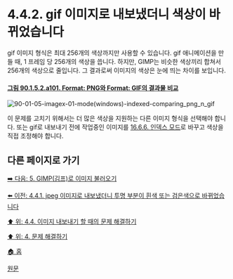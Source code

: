 # 4.4.2. gif 이미지로 내보냈더니 색상이 바뀌었습니다

gif 이미지 형식은 최대 256개의 색상까지만 사용할 수 있습니다. gif 애니메이션을 만들 때, 1 프레임 당 256개의 색상을 씁니다. 하지만, GIMP는 비슷한 색상끼리 합쳐서 256개의 색상으로 줄입니다. 그 결과로써 이미지의 색상은 눈에 띄는 차이를 보입니다.

<a id="90-01-05-02-a101"></a>

#### [그림 90.1.5.2.a101. Format: PNG와 Format: GIF의 결과물 비교](./90-01-05-02-00-mode.md#90-01-05-02-a101)
![90-01-05-imagex-01-mode(windows)-indexed-comparing_png_n_gif](https://github.com/wonder13662/gimp/assets/15767104/a1224063-b554-4861-8502-eccc67dd703d)

이 문제를 고치기 위해서는 더 많은 색상을 지원하는 다른 이미지 형식을 선택해야 합니다. 또는 gif로 내보내기 전에 작업중인 이미지를 [16.6.6. 인덱스 모드](./16-06-06-indexed-mode.md)로 바꾸고 색상을 직접 조정해야 합니다.

## 다른 페이지로 가기

[➡️ 다음: 5. GIMP(김프)로 이미지 불러오기](./05-00-getting-images-into-gimp.md)

[⬅️ 이전: 4.4.1. jpeg 이미지로 내보냈더니 투명 부분이 흰색 또는 검은색으로 바뀌었습니다](./04-04-01-i-am-exporting-to-a-jpeg-image-and-my-transparent-area-turned-white-or-black.md)

[⬆️ 위: 4.4. 이미지 내보내기 할 때의 문제 해결하기](./04-04-00-how-to-fix-problems-exporting-images.md)

[⬆️ 위: 4. 문제 해결하기](./04-00-what-to-do-if-you-are-stuck.md)

[🏠 홈](./00-home.md)

[원문](https://docs.gimp.org/2.10/ko/gimp-stuck-export-gif-colors-changed.html)